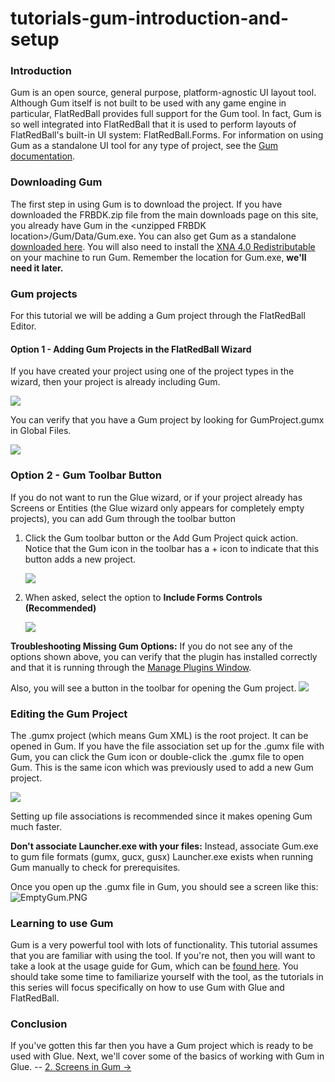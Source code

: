 # tutorials-gum-introduction-and-setup

### Introduction

Gum is an open source, general purpose, platform-agnostic UI layout tool. Although Gum itself is not built to be used with any game engine in particular, FlatRedBall provides full support for the Gum tool. In fact, Gum is so well integrated into FlatRedBall that it is used to perform layouts of FlatRedBall's built-in UI system: FlatRedBall.Forms. For information on using Gum as a standalone UI tool for any type of project, see the [Gum documentation](https://vchelaru.github.io/Gum/).

### Downloading Gum

The first step in using Gum is to download the project. If you have downloaded the FRBDK.zip file from the main downloads page on this site, you already have Gum in the \<unzipped FRBDK location>/Gum/Data/Gum.exe. You can also get Gum as a standalone [downloaded here](../../../../content/Tools/Gum/Gum.zip). You will also need to install the [XNA 4.0 Redistributable](https://www.microsoft.com/en-us/download/details.aspx?id=20914) on your machine to run Gum. Remember the location for Gum.exe, **we'll need it later.**

### Gum projects

For this tutorial we will be adding a Gum project through the FlatRedBall Editor.

#### Option 1 - Adding Gum Projects in the FlatRedBall Wizard

If you have created your project using one of the project types in the wizard, then your project is already including Gum.

![](../../../../media/2023-01-img_63bf79f7b197b.png)

You can verify that you have a Gum project by looking for GumProject.gumx in Global Files.

![](../../../../media/2023-01-img_63bf7a5903f2d.png)

### Option 2 - Gum Toolbar Button

If you do not want to run the Glue wizard, or if your project already has Screens or Entities (the Glue wizard only appears for completely empty projects), you can add Gum through the toolbar button

1.  Click the Gum toolbar button or the Add Gum Project quick action. Notice that the Gum icon in the toolbar has a + icon to indicate that this button adds a new project.

    ![](../../../../media/2023-01-img_63bf7ababc300.png)
2.  When asked, select the option to **Include Forms Controls (Recommended)**

    ![](../../../../media/2021-03-img_604417b7e19a7.png)

**Troubleshooting Missing Gum Options:** If you do not see any of the options shown above, you can verify that the plugin has installed correctly and that it is running through the [Manage Plugins Window](../../../../frb/docs/index.php).

&#x20; Also, you will see a button in the toolbar for opening the Gum project. ![](../../../../media/2019-03-img_5c78b2870eb69.png)

### Editing the Gum Project

The .gumx project (which means Gum XML) is the root project. It can be opened in Gum. If you have the file association set up for the .gumx file with Gum, you can click the Gum icon or double-click the .gumx file to open Gum. This is the same icon which was previously used to add a new Gum project.

![](../../../../media/2019-03-img_5c78b2870eb69.png)

Setting up file associations is recommended since it makes opening Gum much faster.

**Don't associate Launcher.exe with your files:** Instead, associate Gum.exe to gum file formats (gumx, gucx, gusx)  Launcher.exe exists when running Gum manually to check for prerequisites.

Once you open up the .gumx file in Gum, you should see a screen like this: ![EmptyGum.PNG](../../../../media/migrated_media-EmptyGum.PNG)

### Learning to use Gum

Gum is a very powerful tool with lots of functionality. This tutorial assumes that you are familiar with using the tool. If you're not, then you will want to take a look at the usage guide for Gum, which can be [found here](https://flatredball.gitbook.io/gum/). You should take some time to familiarize yourself with the tool, as the tutorials in this series will focus specifically on how to use Gum with Glue and FlatRedBall.

### Conclusion

If you've gotten this far then you have a Gum project which is ready to be used with Glue. Next, we'll cover some of the basics of working with Gum in Glue. -- [2. Screens in Gum ->](tutorials-gum-screens-in-gum.md)
